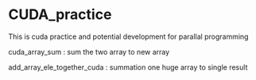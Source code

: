 # CUDA_practice

This is cuda practice and potential development for parallal programming

cuda_array_sum : sum the two array to new array

add_array_ele_together_cuda : summation one huge array to single result
